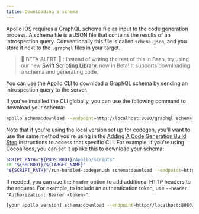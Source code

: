 ```yaml
---
title: Downloading a schema
---
```


Apollo iOS requires a GraphQL schema file as input to the code generation process. A schema file is a JSON file that contains the results of an introspection query. Conventionally this file is called `schema.json`, and you store it next to the `.graphql` files in your target.

> 🚧 BETA ALERT 🚧 : Instead of writing the rest of this in Bash, try using our new [Swift Scripting Library](./swift-scripting), now in Beta! It supports downloading a schema and generating code.

You can use the [Apollo CLI](https://www.apollographql.com/docs/devtools/cli/) to download a GraphQL schema by sending an introspection query to the server.

If you've installed the CLI globally, you can use the following command to download your schema: 

```sh
apollo schema:download --endpoint=http://localhost:8080/graphql schema.json
```

Note that if you're using the local version set up for codegen, you'll want to use the same method you're using in the [Adding A Code Generation Build Step](installation#adding-a-code-generation-build-step) instructions to access that specific CLI. For example, if you're using CocoaPods, you can set it up like this to download your schema: 

```sh
SCRIPT_PATH="${PODS_ROOT}/Apollo/scripts"
cd "${SRCROOT}/${TARGET_NAME}"
"${SCRIPT_PATH}"/run-bundled-codegen.sh schema:download --endpoint=http://localhost:8080/graphql schema.json
```

If needed, you can use the `header` option to add additional HTTP headers to the request. For example, to include an authentication token, use `--header "Authorization: Bearer <token>"`:

```sh
[your apollo version] schema:download --endpoint=http://localhost:8080/graphql --header="Authorization: Bearer <token>"
```
